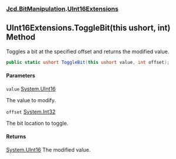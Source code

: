 ### [Jcd.BitManipulation](Jcd.BitManipulation.md 'Jcd.BitManipulation').[UInt16Extensions](Jcd.BitManipulation.UInt16Extensions.md 'Jcd.BitManipulation.UInt16Extensions')

## UInt16Extensions.ToggleBit(this ushort, int) Method

Toggles a bit at the specified offset and returns the modified value.

```csharp
public static ushort ToggleBit(this ushort value, int offset);
```
#### Parameters

<a name='Jcd.BitManipulation.UInt16Extensions.ToggleBit(thisushort,int).value'></a>

`value` [System.UInt16](https://docs.microsoft.com/en-us/dotnet/api/System.UInt16 'System.UInt16')

The value to modify.

<a name='Jcd.BitManipulation.UInt16Extensions.ToggleBit(thisushort,int).offset'></a>

`offset` [System.Int32](https://docs.microsoft.com/en-us/dotnet/api/System.Int32 'System.Int32')

The bit location to toggle.

#### Returns
[System.UInt16](https://docs.microsoft.com/en-us/dotnet/api/System.UInt16 'System.UInt16')
The modified value.